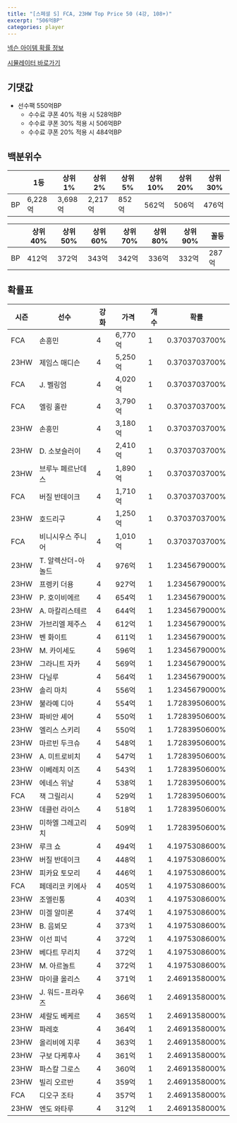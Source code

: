 ```yaml
---
title: "[스페셜 S] FCA, 23HW Top Price 50 (4강, 108+)"
excerpt: "506억BP"
categories: player
---
```

[넥슨 아이템 확률 정보](http://iteminfo.nexon.com/probability/fco?sn=7487)

[시뮬레이터 바로가기](/simulator/7487)
## 기댓값
- 선수팩 550억BP
  - 수수료 쿠폰 40% 적용 시 528억BP
  - 수수료 쿠폰 30% 적용 시 506억BP
  - 수수료 쿠폰 20% 적용 시 484억BP


## 백분위수

||1등|상위1%|상위2%|상위5%|상위10%|상위20%|상위30%|
|---|---|---|---|---|---|---|---|
|BP|6,228억|3,698억|2,217억|852억|562억|506억|476억|

||상위40%|상위50%|상위60%|상위70%|상위80%|상위90%|꼴등|
|---|---|---|---|---|---|---|---|
|BP|412억|372억|343억|342억|336억|332억|287억|


## 확률표

|시즌|선수|강화|가격|개수|확률|
|---|---|---|---|---|---|
|FCA|손흥민|4|6,770억|1|0.3703703700%|
|23HW|제임스 매디슨|4|5,250억|1|0.3703703700%|
|FCA|J. 벨링엄|4|4,020억|1|0.3703703700%|
|FCA|엘링 홀란|4|3,790억|1|0.3703703700%|
|23HW|손흥민|4|3,180억|1|0.3703703700%|
|23HW|D. 소보슬러이|4|2,410억|1|0.3703703700%|
|23HW|브루누 페르난데스|4|1,890억|1|0.3703703700%|
|FCA|버질 반데이크|4|1,710억|1|0.3703703700%|
|23HW|호드리구|4|1,250억|1|0.3703703700%|
|FCA|비니시우스 주니어|4|1,010억|1|0.3703703700%|
|23HW|T. 알렉산더-아놀드|4|976억|1|1.2345679000%|
|23HW|프렝키 더용|4|927억|1|1.2345679000%|
|23HW|P. 호이비에르|4|654억|1|1.2345679000%|
|23HW|A. 마칼리스테르|4|644억|1|1.2345679000%|
|23HW|가브리엘 제주스|4|612억|1|1.2345679000%|
|23HW|벤 화이트|4|611억|1|1.2345679000%|
|23HW|M. 카이세도|4|596억|1|1.2345679000%|
|23HW|그라니트 자카|4|569억|1|1.2345679000%|
|23HW|다닐루|4|564억|1|1.2345679000%|
|23HW|솔리 마치|4|556억|1|1.2345679000%|
|23HW|불라예 디아|4|554억|1|1.7283950600%|
|23HW|파비안 셰어|4|550억|1|1.7283950600%|
|23HW|엘리스 스키리|4|550억|1|1.7283950600%|
|23HW|마르빈 두크슈|4|548억|1|1.7283950600%|
|23HW|A. 미트로비치|4|547억|1|1.7283950600%|
|23HW|이베레치 이즈|4|543억|1|1.7283950600%|
|23HW|에네스 위날|4|538억|1|1.7283950600%|
|FCA|잭 그릴리시|4|529억|1|1.7283950600%|
|23HW|데클런 라이스|4|518억|1|1.7283950600%|
|23HW|미하엘 그레고리치|4|509억|1|1.7283950600%|
|23HW|루크 쇼|4|494억|1|4.1975308600%|
|23HW|버질 반데이크|4|448억|1|4.1975308600%|
|23HW|피카요 토모리|4|446억|1|4.1975308600%|
|FCA|페데리코 키에사|4|405억|1|4.1975308600%|
|23HW|조엘린통|4|403억|1|4.1975308600%|
|23HW|미겔 알미론|4|374억|1|4.1975308600%|
|23HW|B. 음뵈모|4|373억|1|4.1975308600%|
|23HW|이선 피넉|4|372억|1|4.1975308600%|
|23HW|베다트 무리치|4|372억|1|4.1975308600%|
|23HW|M. 아르놀트|4|372억|1|4.1975308600%|
|23HW|마이클 올리스|4|371억|1|2.4691358000%|
|23HW|J. 워드-프라우즈|4|366억|1|2.4691358000%|
|23HW|셰랄도 베케르|4|365억|1|2.4691358000%|
|23HW|파레호|4|364억|1|2.4691358000%|
|23HW|올리비에 지루|4|363억|1|2.4691358000%|
|23HW|구보 다케후사|4|361억|1|2.4691358000%|
|23HW|파스칼 그로스|4|360억|1|2.4691358000%|
|23HW|빌리 오르반|4|359억|1|2.4691358000%|
|FCA|디오구 조타|4|357억|1|2.4691358000%|
|23HW|엔도 와타루|4|312억|1|2.4691358000%|

